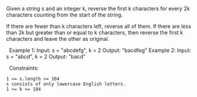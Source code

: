 Given a string s and an integer k, reverse the first k characters for every 2k characters counting from the start of the string.

If there are fewer than k characters left, reverse all of them. If there are less than 2k but greater than or equal to k characters, then reverse the first k characters and leave the other as original.

 
Example 1:
Input: s = "abcdefg", k = 2
Output: "bacdfeg"
Example 2:
Input: s = "abcd", k = 2
Output: "bacd"

 
Constraints:


	1 <= s.length <= 104
	s consists of only lowercase English letters.
	1 <= k <= 104

